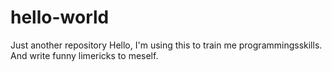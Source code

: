 # hello-world
Just another repository
Hello, I'm using this to train me programmingsskills. And write funny limericks to meself. 
